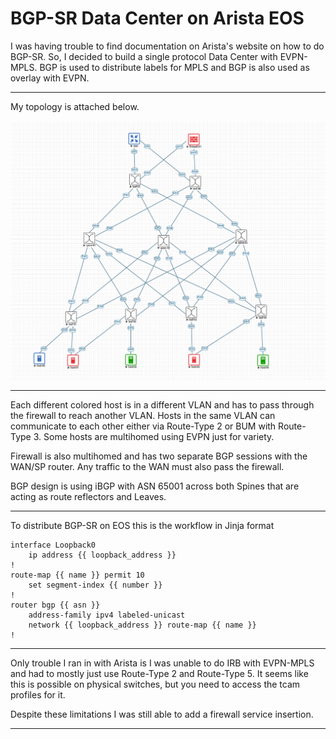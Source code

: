 # BGP-SR Data Center on Arista EOS

I was having trouble to find documentation on Arista's website on how to do BGP-SR. So, I decided to build a single protocol Data Center with EVPN-MPLS. BGP is used to distribute labels for MPLS and BGP is also used as overlay with EVPN.

---

My topology is attached below.

![BGP-SR Topology](/bgp-sr-topology.png)

---

Each different colored host is in a different VLAN and has to pass through the firewall to reach another VLAN. Hosts in the same VLAN can communicate to each other either via Route-Type 2 or BUM with Route-Type 3. Some hosts are multihomed using EVPN just for variety.

Firewall is also multihomed and has two separate BGP sessions with the WAN/SP router. Any traffic to the WAN must also pass the firewall.

BGP design is using iBGP with ASN 65001 across both Spines that are acting as route reflectors and Leaves.

---

To distribute BGP-SR on EOS this is the workflow in Jinja format

~~~
interface Loopback0
    ip address {{ loopback_address }}
!
route-map {{ name }} permit 10
    set segment-index {{ number }}
!
router bgp {{ asn }}
    address-family ipv4 labeled-unicast
    network {{ loopback_address }} route-map {{ name }}
!
~~~

---

Only trouble I ran in with Arista is I was unable to do IRB with EVPN-MPLS and had to mostly just use Route-Type 2 and Route-Type 5. It seems like this is possible on physical switches, but you need to access the tcam profiles for it.

Despite these limitations I was still able to add a firewall service insertion.

---